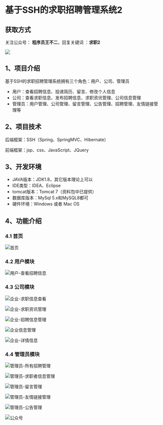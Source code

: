 # 基于SSH的求职招聘管理系统2

## 获取方式

关注公众号： **程序员王不二**，回复关键词  ：**求职2**

 ![](https://www.codeshop.fun/Typora-Images/202205281253739.png)


## 1、项目介绍

基于SSH的求职招聘管理系统拥有三个角色：用户、公司、管理员

- 用户：查看招聘信息、投递简历、留言、修改个人信息
- 公司：查看求职信息、发布招聘信息、求职资讯管理、公司信息管理
- 管理员：用户管理、公司管理、留言管理、公告管理、招聘管理、友情链接管理等


## 2、项目技术

后端框架：SSH（Spring、SpringMVC、Hibernate）

前端框架：jsp、css、JavaScript、JQuery

## 3、开发环境

- JAVA版本：JDK1.8，其它版本理论上可以
- IDE类型：IDEA、Eclipse
- tomcat版本：Tomcat 7（资料包中已提供）
- 数据库版本：MySql 5.x和MySQL8都可
- 硬件环境：Windows 或者 Mac OS


## 4、功能介绍

### 4.1 首页

![首页](https://www.codeshop.fun/Typora-Images/202206121537453.jpg)

### 4.2 用户模块

![用户-查看招聘信息](https://www.codeshop.fun/Typora-Images/202206121537567.jpg)

### 4.3 公司模块

![企业-求职信息查看](https://www.codeshop.fun/Typora-Images/202206121537640.jpg)

![企业-求职资讯管理](https://www.codeshop.fun/Typora-Images/202206121537813.jpg)

![企业-招聘信息管理](https://www.codeshop.fun/Typora-Images/202206121537993.jpg)

![企业信息管理](https://www.codeshop.fun/Typora-Images/202206121538472.jpg)

![企业-详情信息](https://www.codeshop.fun/Typora-Images/202206121538485.jpg)

### 4.4 管理员模块

![管理员-所有招聘管理](https://www.codeshop.fun/Typora-Images/202206121538824.jpg)

![管理员-求职者信息管理](https://www.codeshop.fun/Typora-Images/202206121538412.jpg)

![管理员-留言管理](https://www.codeshop.fun/Typora-Images/202206121538905.jpg)

![管理员-友情链接管理](https://www.codeshop.fun/Typora-Images/202206121538142.jpg)

![管理员-公告管理](https://www.codeshop.fun/Typora-Images/202206121538598.jpg)



![公众号](https://project-images-1256969109.cos.ap-chongqing.myqcloud.com/Typora-Images/202205281253739.png)

